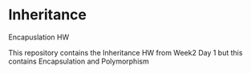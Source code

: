 # Inheritance
Encapuslation HW

This repository contains the Inheritance HW from Week2 Day 1 but this contains Encapsulation and Polymorphism
